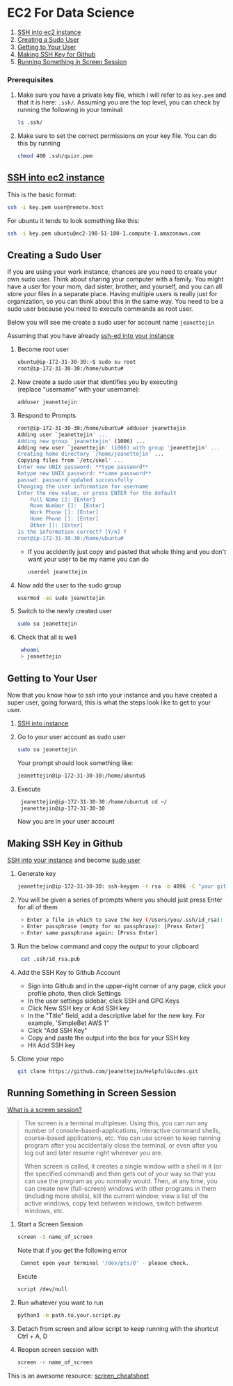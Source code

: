 # EC2 For Data Science

1. [SSH into ec2 instance](https://github.com/jeanettejin/HelpfulGuides/blob/master/AWS/ec2.md#ssh-into-ec2-instance)
2. [Creating a Sudo User](https://github.com/jeanettejin/HelpfulGuides/blob/master/AWS/ec2.md#creating-a-sudo-user)
3. [Getting to Your User](https://github.com/jeanettejin/HelpfulGuides/blob/master/AWS/ec2.md#getting-to-your-user)
3. [Making SSH Key for Github](https://github.com/jeanettejin/HelpfulGuides/blob/master/AWS/ec2.md#making-ssh-key-in-github)
4. [Running Something in Screen Session](https://github.com/jeanettejin/HelpfulGuides/blob/master/AWS/ec2.md#running-something-in-screen-session)


### Prerequisites
1. Make sure you have a private key file, which I will refer to as `key.pem` and that 
it is here: `.ssh/`. Assuming you are the top level, you can check by running the
following in your teminal:

    ```bash
    ls .ssh/
    ```

2.  Make sure to set the correct permissions on your key file. You can do this 
by running
    ```bash
    chmod 400 .ssh/quizr.pem
    ```


## [SSH into ec2 instance](https://docs.aws.amazon.com/AWSEC2/latest/UserGuide/AccessingInstancesLinux.html)

This is the basic format:

```bash
ssh -i key.pem user@remote.host
```

For ubuntu it tends to look something like this:

```bash
ssh -i key.pem ubuntu@ec2-198-51-100-1.compute-1.amazonaws.com
```

## Creating a Sudo User

If you are using your work instance, chances are you need to create your own sudo user.
Think about sharing your computer with a family. You might have a user for your mom, dad
sister, brother, and yourself, and you can all store your files in a separate place. Having multiple
users is really just for organization, so you can think about this in the same way. You need
to be a sudo user because you need to execute commands as root user. 

Below you will see me create a sudo user for account name `jeanettejin`

Assuming that you have already [ssh-ed into your instance](https://github.com/jeanettejin/HelpfulGuides/blob/master/AWS/ec2.md#ssh-into-ec2-instance)

1. Become root user
    ```bash 
    ubuntu@ip-172-31-30-30:~$ sudo su root
    root@ip-172-31-30-30:/home/ubuntu#
    ```

2. Now create a sudo user that identifies you by executing  
(replace "username" with your username):

    ```bash
    adduser jeanettejin
    ```
      
3. Respond to Prompts
    ```bash
    root@ip-172-31-30-30:/home/ubuntu# adduser jeanettejin
    Adding user `jeanettejin' ...
    Adding new group `jeanettejin' (1006) ...
    Adding new user `jeanettejin' (1006) with group 'jeanettejin' ...
    Creating home directory `/home/jeanettejin' ...
    Copying files from `/etc/skel' ...
    Enter new UNIX password: **type password**
    Retype new UNIX password: **same password**
    passwd: password updated successfully
    Changing the user information for username
    Enter the new value, or press ENTER for the default
        Full Name []: [Enter]
        Room Number []:  [Enter]
        Work Phone []: [Enter]
        Home Phone []: [Enter]
        Other []: [Enter]
    Is the information correct? [Y/n] Y
    root@ip-172-31-30-30:/home/ubuntu#
    
   ```

    * If you accidently just copy and pasted that whole thing and you don't want your user to be my name
    you can do 
        ```bash
        userdel jeanettejin
        ```
      
4. Now add the user to the sudo group 

   ```bash
   usermod -aG sudo jeanettejin
   ```
   
5. Switch to the newly created user

   ```bash
   sudo su jeanettejin 
   ```
   
6. Check that all is well

     ```bash
      whoami
      > jeanettejin
    ```

## Getting to Your User

Now that you know how to ssh into your instance and you have created a super user, going
forward, this is what the steps look like to get to your user.
1. [SSH into instance](https://github.com/jeanettejin/HelpfulGuides/blob/master/AWS/ec2.md#ssh-into-ec2-instance)

2. Go to your user account as sudo user

   ```bash
   sudo su jeanettejin
   ```
   
   Your prompt should look something like:
   
   ```bash
   jeanettejin@ip-172-31-30-30:/home/ubuntu$ 
   ```

3. Execute
   ```bash 
    jeanettejin@ip-172-31-30-30:/home/ubuntu$ cd ~/
    jeanettejin@ip-172-31-30-30
   ```
    Now you are in your user account
    
    
## Making SSH Key in Github

[SSH into your instance](https://github.com/jeanettejin/HelpfulGuides/blob/master/AWS/ec2.md#ssh-into-ec2-instance)
and become [sudo user](https://github.com/jeanettejin/HelpfulGuides/blob/master/AWS/ec2.md#getting-to-your-user)

1. Generate key
    ```bash
    jeanettejin@ip-172-31-30-30: ssh-keygen -t rsa -b 4096 -C "your github's email"
    ```
2. You will be given a series of prompts where you should just press Enter for all of them

   ```bash
    > Enter a file in which to save the key (/Users/you/.ssh/id_rsa): [Press Enter]
    > Enter passphrase (empty for no passphrase): [Press Enter]
    > Enter same passphrase again: [Press Enter]
   ```
   
3. Run the below command and copy the output to your clipboard

   ```bash
    cat .ssh/id_rsa.pub
   ```
   
4. Add the SSH Key to Github Account
    * Sign into Github and in the upper-right corner of any page, click your profile photo, then click Settings
    * In the user settings sidebar, click SSH and GPG Keys
    * Click New SSH key or Add SSH key 
    * In the "Title" field, add a descriptive label for the new key. For example, 'SimpleBet AWS 1"
    * Click "Add SSH Key" 
    * Copy and paste the output into the box for your SSH key
    * Hit Add SSH key

5. Clone your repo

   ```bash 
   git clone https://github.com/jeanettejin/HelpfulGuides.git
   ```
   
## Running Something in Screen Session

[What is a screen session?](https://linoxide.com/linux-command/15-examples-screen-command-linux-terminal/)
> The screen is a terminal multiplexer. Using this, you can run any number of console-based-applications, interactive command shells, course-based applications, etc. You can use screen to keep running program after you accidentally close the terminal, or even after you log out and later resume right wherever you are.
>
> When screen is called, it creates a single window with a shell in it (or the specified command) and then gets out of your way so that you can use the program as you normally would. Then, at any time, you can create new (full-screen) windows with other programs in them (including more shells), kill the current window, view a list of the active windows, copy text between windows, switch between windows, etc.

>


1. Start a Screen Session

   ```bash 
   screen -S name_of_screen 
   ```
   Note that if you get the following error
   ```bash
    Cannot open your terminal '/dev/pts/0' - please check.
   ```
   Excute
   ```bash
   script /dev/null
   ```

2. Run whatever you want to run

   ```bash
   python3 -m path.to.your.script.py
   ```

3. Detach from screen and allow script to keep running with the shortcut Ctrl + A, D

4. Reopen screen session with

   ```bash 
   screen -r name_of_screen
   ```
   
This is an awesome resource: [screen_cheatsheet](https://gist.github.com/jctosta/af918e1618682638aa82)